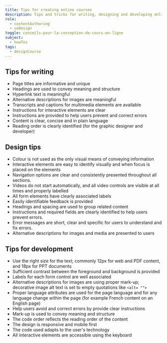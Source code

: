 ```yaml
---
title: Tips for creating online courses
description: Tips and tricks for writing, designing and developing online courses.
role:
  - contentAuthoring
  - uxDesign
toggle: conseils-pour-la-conception-de-cours-en-ligne
subject:
  - howTos
tags:
  - designCourse
---
```


## Tips for writing

- Page titles are informative and unique
- Headings are used to convey meaning and structure
- Hyperlink text is meaningful
- Alternative descriptions for images are meaningful
- Transcripts and captions for multimedia elements are available
- Instructions for interactive elements are clear
- Instructions are provided to help users prevent and correct errors
- Content is clear, concise and in plain language
- Reading order is clearly identified (for the graphic designer and developer)

## Design tips

- Colour is not used as the only visual means of conveying information
- Interactive elements are easy to identify visually and when focus is placed on the elements
- Navigation options are clear and consistently presented throughout all sections.
- Videos do not start automatically, and all video controls are visible at all times and properly labelled
- All form elements have clearly associated labels
- Easily identifiable feedback is provided
- Headings and spacing are used to group related content
- Instructions and required fields are clearly identified to help users prevent errors.
- Error messages are short, clear and specific for users to understand and fix errors.
- Alternative descriptions for images and media are presented to users

## Tips for development

- Use the right size for the text; commonly 12px for web and PDF content, and 18px for PPT documents
- Sufficient contrast between the foreground and background is provided
- Labels for each form control are well associated
- Alternative descriptions for images are using proper mark-up; decorative image alt text is set to empty quotations like `<alt= "">`
- Proper language attributes are used for the page language and for any language change within the page (for example French content on an English page)
- Help users avoid and correct errors by provide clear instructions
- Mark-up is used to convey meaning and structure
- The code order reflects the reading order of the content
- The design is responsive and mobile first
- The code used adapts to the user's technology
- All interactive elements are accessible using the keyboard
